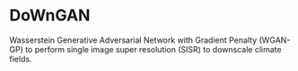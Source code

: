 # DoWnGAN
 Wasserstein Generative Adversarial Network with Gradient Penalty (WGAN-GP) to perform single image super resolution (SISR) to downscale climate fields.
